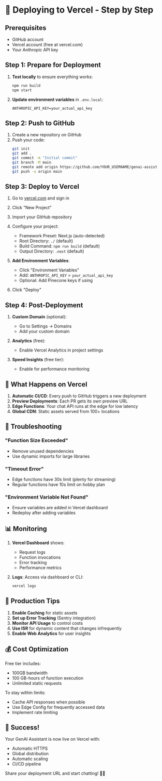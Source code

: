 # 🚀 Deploying to Vercel - Step by Step

## Prerequisites
- GitHub account
- Vercel account (free at vercel.com)
- Your Anthropic API key

## Step 1: Prepare for Deployment

1. **Test locally** to ensure everything works:
   ```bash
   npm run build
   npm start
   ```

2. **Update environment variables** in `.env.local`:
   ```
   ANTHROPIC_API_KEY=your_actual_api_key
   ```

## Step 2: Push to GitHub

1. Create a new repository on GitHub
2. Push your code:
   ```bash
   git init
   git add .
   git commit -m "Initial commit"
   git branch -M main
   git remote add origin https://github.com/YOUR_USERNAME/genai-assistant-vercel.git
   git push -u origin main
   ```

## Step 3: Deploy to Vercel

1. Go to [vercel.com](https://vercel.com) and sign in
2. Click "New Project"
3. Import your GitHub repository
4. Configure your project:
   - Framework Preset: Next.js (auto-detected)
   - Root Directory: `./` (default)
   - Build Command: `npm run build` (default)
   - Output Directory: `.next` (default)

5. **Add Environment Variables**:
   - Click "Environment Variables"
   - Add: `ANTHROPIC_API_KEY` = `your_actual_api_key`
   - Optional: Add Pinecone keys if using

6. Click "Deploy"

## Step 4: Post-Deployment

1. **Custom Domain** (optional):
   - Go to Settings → Domains
   - Add your custom domain

2. **Analytics** (free):
   - Enable Vercel Analytics in project settings

3. **Speed Insights** (free tier):
   - Enable for performance monitoring

## 🎯 What Happens on Vercel

1. **Automatic CI/CD**: Every push to GitHub triggers a new deployment
2. **Preview Deployments**: Each PR gets its own preview URL
3. **Edge Functions**: Your chat API runs at the edge for low latency
4. **Global CDN**: Static assets served from 100+ locations

## 🔧 Troubleshooting

### "Function Size Exceeded"
- Remove unused dependencies
- Use dynamic imports for large libraries

### "Timeout Error"
- Edge functions have 30s limit (plenty for streaming)
- Regular functions have 10s limit on hobby plan

### "Environment Variable Not Found"
- Ensure variables are added in Vercel dashboard
- Redeploy after adding variables

## 📊 Monitoring

1. **Vercel Dashboard** shows:
   - Request logs
   - Function invocations
   - Error tracking
   - Performance metrics

2. **Logs**: Access via dashboard or CLI:
   ```bash
   vercel logs
   ```

## 🚀 Production Tips

1. **Enable Caching** for static assets
2. **Set up Error Tracking** (Sentry integration)
3. **Monitor API Usage** to control costs
4. **Use ISR** for dynamic content that changes infrequently
5. **Enable Web Analytics** for user insights

## 💰 Cost Optimization

Free tier includes:
- 100GB bandwidth
- 100 GB-hours of function execution
- Unlimited static requests

To stay within limits:
- Cache API responses when possible
- Use Edge Config for frequently accessed data
- Implement rate limiting

## 🎉 Success!

Your GenAI Assistant is now live on Vercel with:
- Automatic HTTPS
- Global distribution
- Automatic scaling
- CI/CD pipeline

Share your deployment URL and start chatting! 🤖✨